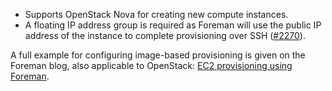 
* Supports OpenStack Nova for creating new compute instances.
* A floating IP address group is required as Foreman will use the public IP address of the instance to complete provisioning over SSH ([#2270](http://projects.theforeman.org/issues/2270)).

A full example for configuring image-based provisioning is given on the Foreman blog, also applicable to OpenStack: [EC2 provisioning using Foreman](http://blog.theforeman.org/2012/05/ec2-provisioning-using-foreman.html).

